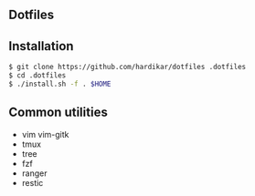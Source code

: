 Dotfiles
--------

## Installation

```bash
$ git clone https://github.com/hardikar/dotfiles .dotfiles
$ cd .dotfiles
$ ./install.sh -f . $HOME
```

## Common utilities

* vim vim-gitk
* tmux
* tree
* fzf
* ranger
* restic

